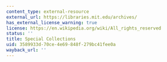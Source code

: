 ```yaml
---
content_type: external-resource
external_url: https://libraries.mit.edu/archives/
has_external_license_warning: true
license: https://en.wikipedia.org/wiki/All_rights_reserved
status: ''
title: Special Collections
uid: 3589933d-70ce-4e69-848f-279bc41fee0a
wayback_url: ''
---
```

